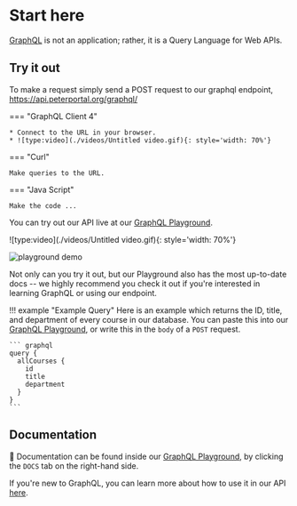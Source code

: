 # Start here

[GraphQL](https://graphql.org/) is not an application; rather, it is a Query Language for Web APIs.


## Try it out

To make a request simply send a POST request to our graphql endpoint, <https://api.peterportal.org/graphql/>

=== "GraphQL Client 4"

    * Connect to the URL in your browser.
    * ![type:video](./videos/Untitled video.gif){: style='width: 70%'}

=== "Curl"

    Make queries to the URL. 

=== "Java Script"

    Make the code ... 



You can try out our API live at our [GraphQL Playground](/graphql-playground).

![type:video](./videos/Untitled video.gif){: style='width: 70%'}

![playground demo](https://gifs.tisuela.com/web-dev/graphql_playground_demo.gif)

Not only can you try it out, but our Playground also has the most up-to-date docs -- we highly recommend you check it out if you're interested in learning GraphQL or using our endpoint.


!!! example "Example Query"
    Here is an example which returns the ID, title, and department of every course in our database.
    You can paste this into our [GraphQL Playground](/graphql-playground), or write this in the `body` of a `POST` request.

    ``` graphql 
    query {
      allCourses {
        id
        title
        department
      }
    }
    ```


## Documentation

📃 Documentation can be found inside our [GraphQL Playground](/graphql-playground), by clicking the `DOCS` tab on the right-hand side.

If you're new to GraphQL, you can learn more about how to use it in our API [here](/docs/GraphQL-API/learn_more).